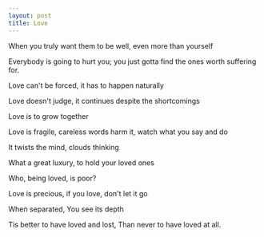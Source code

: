 ```yaml
---
layout: post
title: Love
---
```


When you truly want them to be well, even more than yourself 

Everybody is going to hurt you; you just gotta find the ones worth suffering for.

Love can't be forced, it has to happen naturally

Love doesn't judge, it continues despite the shortcomings

Love is to grow together

Love is fragile, 
careless words harm it, 
watch what you say and do 

It twists the mind, 
clouds thinking 

What a great luxury,
to hold your loved ones

Who, being loved, is poor?

Love is precious, 
if you love, don't let it go

When separated,
You see its depth 

Tis better to have loved and lost, 
Than never to have loved at all.
